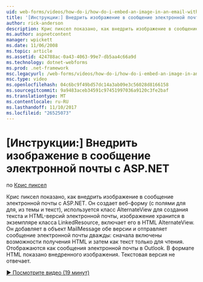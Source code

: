 ```yaml
---
uid: web-forms/videos/how-do-i/how-do-i-embed-an-image-in-an-email-with-aspnet
title: '[Инструкции:] Внедрить изображение в сообщение электронной почты с ASP.NET | Документы Microsoft'
author: rick-anderson
description: Крис пиксел показано, как внедрить изображение в сообщение электронной почты с ASP.NET. Он создает веб-форму (с полями для для, из темы и текст), использует AlternateView...
ms.author: aspnetcontent
manager: wpickett
ms.date: 11/06/2008
ms.topic: article
ms.assetid: 424788ac-0a43-4063-99e7-db5aa4c66a9d
ms.technology: dotnet-webforms
ms.prod: .net-framework
msc.legacyurl: /web-forms/videos/how-do-i/how-do-i-embed-an-image-in-an-email-with-aspnet
msc.type: video
ms.openlocfilehash: 04c6bc9f49bd57dc14a3ab09e3c56028d8166158
ms.sourcegitcommit: 9a9483aceb34591c97451997036a9120c3fe2baf
ms.translationtype: MT
ms.contentlocale: ru-RU
ms.lasthandoff: 11/10/2017
ms.locfileid: "26525073"
---
```

<a name="how-do-i-embed-an-image-in-an-email-with-aspnet"></a>[Инструкции:] Внедрить изображение в сообщение электронной почты с ASP.NET
====================
по [Крис пиксел](https://twitter.com/chrispels)

Крис пиксел показано, как внедрить изображение в сообщение электронной почты с ASP.NET. Он создает веб-форму (с полями для для, из темы и текст), используется класс AlternateView для создания текста и HTML-версий электронной почты, изображение хранится в экземпляре класса LinkedResource, включает его в HTML AlternateView. Он добавляет в объект MailMessage обе версии и отправляет сообщение электронной почты дважды: сначала включены возможности получения HTML и затем как текст только для чтения. Отображаются как сообщения электронной почты в Outlook. В формате HTML показано внедренного изображения. Текстовая версия не отвечает.

[&#9654; Посмотрите видео (19 минут)](https://channel9.msdn.com/Blogs/ASP-NET-Site-Videos/how-do-i-embed-an-image-in-an-email-with-aspnet)
